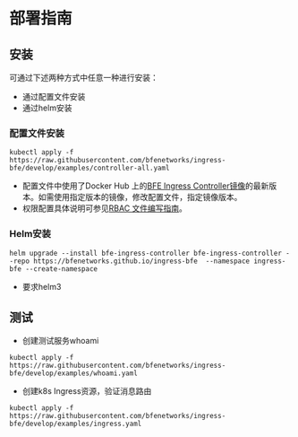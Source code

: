 # 部署指南

## 安装
可通过下述两种方式中任意一种进行安装：

* 通过配置文件安装
* 通过helm安装

### 配置文件安装

``` shell script
kubectl apply -f https://raw.githubusercontent.com/bfenetworks/ingress-bfe/develop/examples/controller-all.yaml
```

- 配置文件中使用了Docker Hub 上的[BFE Ingress Controller镜像](https://hub.docker.com/r/bfenetworks/bfe-ingress-controller)的最新版本。如需使用指定版本的镜像，修改配置文件，指定镜像版本。
- 权限配置具体说明可参见[RBAC 文件编写指南](rbac.md)。    

### Helm安装

```
helm upgrade --install bfe-ingress-controller bfe-ingress-controller --repo https://bfenetworks.github.io/ingress-bfe  --namespace ingress-bfe --create-namespace
```
- 要求helm3

## 测试
* 创建测试服务whoami
``` shell script
kubectl apply -f https://raw.githubusercontent.com/bfenetworks/ingress-bfe/develop/examples/whoami.yaml
```

* 创建k8s Ingress资源，验证消息路由
``` shell script
kubectl apply -f https://raw.githubusercontent.com/bfenetworks/ingress-bfe/develop/examples/ingress.yaml  
```


